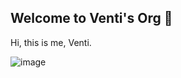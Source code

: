 ## Welcome to Venti's Org 👋
Hi, this is me, Venti.

![image](https://user-images.githubusercontent.com/63916635/195323033-aacf9111-b190-438f-9f08-87ac72dea47a.png)
